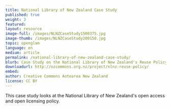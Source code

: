 ```yaml
---
title: National Library of New Zealand Case Study
published: true
weight: 3
featured: 
layout: resource
image-full: /images/NLNZCaseStudy1500375.jpg
image-thumb: /images/NLNZCaseStudy200150.jpg
topic: openglam
language: en
medium: article
permalink: /national-library-of-new-zealand-case-study/
blurb: Case Study on the National Library of New Zealand's Reuse Policy
downloadurl: http://nzcommons.org.nz/project/nlnz-reuse-policy/
embed:
author: Creative Commons Aotearoa New Zealand
license: CC BY 
---
```


This case study looks at the National Library of New Zealand's open access and open licensing policy.